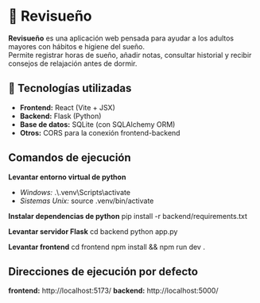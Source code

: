 # 🌙 Revisueño

**Revisueño** es una aplicación web pensada para ayudar a los adultos mayores con hábitos e higiene del sueño.  
Permite registrar horas de sueño, añadir notas, consultar historial y recibir consejos de relajación antes de dormir.

## 🚀 Tecnologías utilizadas
- **Frontend:** React (Vite + JSX)
- **Backend:** Flask (Python)
- **Base de datos:** SQLite (con SQLAlchemy ORM)
- **Otros:** CORS para la conexión frontend-backend

## Comandos de ejecución

**Levantar entorno virtual de python**
- *Windows:* .\\.venv\Scripts\activate
- *Sistemas Unix:* source .venv/bin/activate

**Instalar dependencias de python**
pip install -r backend/requirements.txt

**Levantar servidor Flask**
cd backend
python app.py

**Levantar frontend**
cd frontend
npm install && npm run dev
.
## Direcciones de ejecución por defecto

**frontend:** http://localhost:5173/
**backend:** http://localhost:5000/